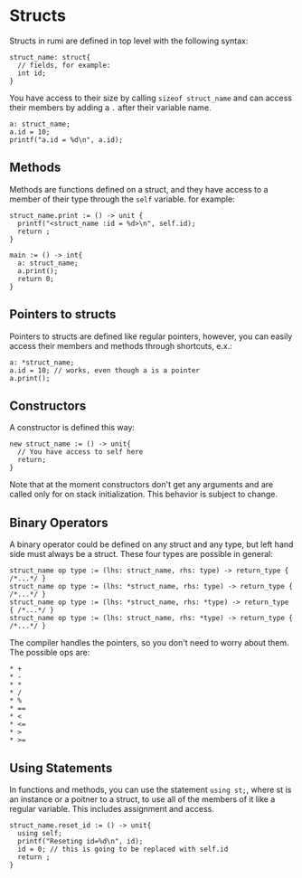 # Structs

Structs in rumi are defined in top level with the following syntax:

```
struct_name: struct{
  // fields, for example:
  int id;
}
```

You have access to their size by calling `sizeof struct_name` and can access their members by adding a `.` after their variable name.

```
a: struct_name;
a.id = 10;
printf("a.id = %d\n", a.id);
```

## Methods

Methods are functions defined on a struct, and they have access to a member of their type through the `self` variable. for example:

```
struct_name.print := () -> unit {
  printf("<struct_name :id = %d>\n", self.id);
  return ;
}

main := () -> int{
  a: struct_name;
  a.print();
  return 0;
}
```

## Pointers to structs

Pointers to structs are defined like regular pointers, however, you can easily access their members and methods through shortcuts, e.x.:

```
a: *struct_name;
a.id = 10; // works, even though a is a pointer
a.print();
```

## Constructors

A constructor is defined this way:

```
new struct_name := () -> unit{
  // You have access to self here
  return;
}
```

Note that at the moment constructors don't get any arguments and are called only for on stack initialization. This behavior is subject to change.

## Binary Operators

A binary operator could be defined on any struct and any type, but left hand side must always be a struct. These four types are possible in general:

```
struct_name op type := (lhs: struct_name, rhs: type) -> return_type { /*...*/ }
struct_name op type := (lhs: *struct_name, rhs: type) -> return_type { /*...*/ }
struct_name op type := (lhs: *struct_name, rhs: *type) -> return_type { /*...*/ }
struct_name op type := (lhs: struct_name, rhs: *type) -> return_type { /*...*/ }
```

The compiler handles the pointers, so you don't need to worry about them. The possible ops are:

```
* +
* -
* *
* /
* %
* ==
* <
* <=
* >
* >=
```

## Using Statements

In functions and methods, you can use the statement `using st;`, where st is an instance or a poitner to a struct, to use all of the members of it like a regular variable. This includes assignment and access.

```
struct_name.reset_id := () -> unit{
  using self;
  printf("Reseting id=%d\n", id);
  id = 0; // this is going to be replaced with self.id
  return ;
}
```
